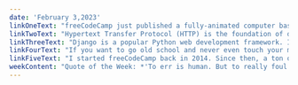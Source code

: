 ```yaml
---
date: 'February 3,2023'
linkOneText: "freeCodeCamp just published a fully-animated computer basics course. Even if you've been using computers for years, this course may be helpful for you. And it should definitely be helpful for any friends and family members who've never used a laptop or desktop before. This course covers computer hardware, how cloud computing works, security basics, and more. (1 hour YouTube course): https://www.freecodecamp.org/news/computer-basics-beginners"
linkTwoText: "Hypertext Transfer Protocol (HTTP) is the foundation of data communication on the World Wide Web. And this in-depth course will teach you how this massive network of computers really works. You'll learn about Domain Name Systems, URL paths, security, and more. If you're interested in networks and back end development, this course should be well worth your time. (5 hour YouTube course): https://www.freecodecamp.org/news/http-networking-protocol-course/"
linkThreeText: "Django is a popular Python web development framework. If you want to build a sophisticated website, it may make sense to learn Django. Like Node.js, Django is used at scale — most notably powering Instagram's website and APIs. This course will teach you Django fundamentals. You'll code your own online marketplace while learning about core Django features. (2 hour YouTube course): https://www.freecodecamp.org/news/learn-django-by-building-a-marketplace/"
linkFourText: "If you want to go old school and never even touch your mouse when you're coding, you can use the Vim code editor. Vim comes built-in with many operating systems. It uses a sophisticated series of keyboard shortcuts for quick code edits. It can take years to get really good at Vim. But I know many developers who swear up and down that this is worth the time investment. If you want to take the plunge, this Vim Beginner's Guide is a great starting point. (20 minute read): https://www.freecodecamp.org/news/vim-beginners-guide/"
linkFiveText: "I started freeCodeCamp back in 2014. Since then, a ton of people have asked for my advice on how to learn to code and ultimately get freelance clients and developer jobs. So last year, I wrote an entire book summarizing my many tips. Even though one of the Big 5 book publishers in New York was interested in a book deal, I decided to instead make this book freely available to everyone who wants to become a professional developer. I hope it's helpful for you and your friends who are getting into coding. (full-length book — roughly 6 hour read): https://www.freecodecamp.org/news/learn-to-code-book/"
weekContent: "Quote of the Week: *'To err is human. But to really foul things up you need a computer.'* — Paul R. Ehrlich, biology professor at Stanford"
---
```

